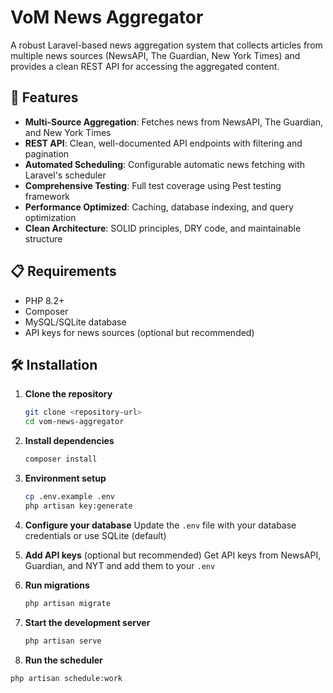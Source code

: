 # VoM News Aggregator

A robust Laravel-based news aggregation system that collects articles from multiple news sources (NewsAPI, The Guardian, New York Times) and provides a clean REST API for accessing the aggregated content.

## 🚀 Features

- **Multi-Source Aggregation**: Fetches news from NewsAPI, The Guardian, and New York Times
- **REST API**: Clean, well-documented API endpoints with filtering and pagination
- **Automated Scheduling**: Configurable automatic news fetching with Laravel's scheduler
- **Comprehensive Testing**: Full test coverage using Pest testing framework
- **Performance Optimized**: Caching, database indexing, and query optimization
- **Clean Architecture**: SOLID principles, DRY code, and maintainable structure

## 📋 Requirements

- PHP 8.2+
- Composer
- MySQL/SQLite database
- API keys for news sources (optional but recommended)

## 🛠️ Installation

1. **Clone the repository**
   ```bash
   git clone <repository-url>
   cd vom-news-aggregator
   ```

2. **Install dependencies**
   ```bash
   composer install
   ```

3. **Environment setup**
   ```bash
   cp .env.example .env
   php artisan key:generate
   ```

4. **Configure your database**
   Update the `.env` file with your database credentials or use SQLite (default)

5. **Add API keys** (optional but recommended)
   Get API keys from NewsAPI, Guardian, and NYT and add them to your `.env`

6. **Run migrations**
   ```bash
   php artisan migrate
   ```

7. **Start the development server**
   ```bash
   php artisan serve
   ```

8. **Run the scheduler**
```
php artisan schedule:work
```
